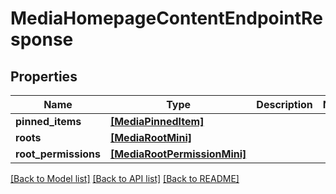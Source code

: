 # MediaHomepageContentEndpointResponse


## Properties

Name | Type | Description | Notes
------------ | ------------- | ------------- | -------------
**pinned_items** | [**[MediaPinnedItem]**](MediaPinnedItem.md) |  | 
**roots** | [**[MediaRootMini]**](MediaRootMini.md) |  | 
**root_permissions** | [**[MediaRootPermissionMini]**](MediaRootPermissionMini.md) |  | 

[[Back to Model list]](../#documentation-for-models) [[Back to API list]](../#documentation-for-api-endpoints) [[Back to README]](../)


